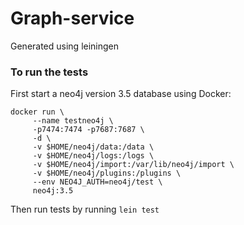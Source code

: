 Graph-service
====================
Generated using leiningen

### To run the tests 
First start a neo4j version 3.5 database using Docker:

```
docker run \
     --name testneo4j \
     -p7474:7474 -p7687:7687 \
     -d \
     -v $HOME/neo4j/data:/data \
     -v $HOME/neo4j/logs:/logs \
     -v $HOME/neo4j/import:/var/lib/neo4j/import \
     -v $HOME/neo4j/plugins:/plugins \
     --env NEO4J_AUTH=neo4j/test \
     neo4j:3.5
```

Then run tests by running `lein test`
